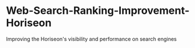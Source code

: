 # Web-Search-Ranking-Improvement-Horiseon
Improving the Horiseon's visibility and performance on search engines
